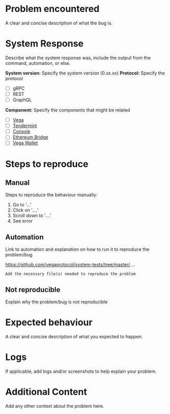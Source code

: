 # Problem encountered
A clear and concise description of what the bug is.

# System Response
Describe what the system response was, include the output from the command, automation, or else.

**System version:** Specify the system version (0.xx.xx)
**Protocol:** Specify the protocol
- [ ] gRPC
- [ ] REST
- [ ] GraphQL

**Component:** Specify the components that might be related
- [ ] [Vega](https://github.com/vegaprotocol/vega/)
- [ ] [Tendermint](https://github.com/tendermint/tendermint)
- [ ] [Console](https://github.com/vegaprotocol/console/)
- [ ] [Ethereum Bridge](https://github.com/vegaprotocol/Event_Queue)
- [ ] [Vega Wallet](https://github.com/vegaprotocol/go-wallet/)

# Steps to reproduce

## Manual
Steps to reproduce the behaviour manually:
1. Go to '...'
2. Click on '....'
3. Scroll down to '....'
4. See error

## Automation
Link to automation and explanation on how to run it to reproduce the problem/bug

https://github.com/vegaprotocol/system-tests/tree/master/....

`Add the necessary file(s) needed to reproduce the problem`

## Not reproducible
Explain why the problem/bug is not reproducible

# Expected behaviour
A clear and concise description of what you expected to happen.

# Logs
If applicable, add logs and/or screenshots to help explain your problem.

# Additional Content
Add any other context about the problem here.

